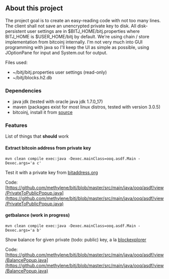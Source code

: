 ## About this project

The project goal is to create an easy-reading code with not too many lines. The client shall not save an unencrypted private key to disk. All disk-persistent user settings are in $BITJ_HOME/bitj.properties where BITJ_HOME is $USER_HOME/bitj by default. We're using chain / store implementation from bitcoinj internally. I'm not very much into GUI programming with java so I'll keep the UI as simple as possible, using JOptionPane for input and System.out for output.

Files used:

* ~/bitj/bitj.properties user settings (read-only)
* ~/bitj/blocks.h2.db


### Dependencies


* java jdk (tested with oracle java jdk 1.7.0_17)
* maven (packages exist for most linux distros, tested with version 3.0.5)
* bitcoinj, install it from [source](http://code.google.com/p/bitcoinj/wiki/UsingMaven)

### Features

List of things that **should** work

#### Extract bitcoin address from private key

``mvn clean compile exec:java -Dexec.mainClass=ooq.asdf.Main -Dexec.args='a c'``

Test it with a private key from [bitaddress.org](https://www.bitaddress.org/)

Code: [https://github.com/methylene/bitj/blob/master/src/main/java/ooq/asdf/view/PrivateToPublicPopup.java](https://github.com/methylene/bitj/blob/master/src/main/java/ooq/asdf/view/PrivateToPublicPopup.java)


#### getbalance (work in progress)

``mvn clean compile exec:java -Dexec.mainClass=ooq.asdf.Main -Dexec.args='a b'``

Show balance for given private (todo: public) key, a la [blockexplorer](http://blockexplorer.com/q/addressbalance)

Code: [https://github.com/methylene/bitj/blob/master/src/main/java/ooq/asdf/view/BalancePopup.java](https://github.com/methylene/bitj/blob/master/src/main/java/ooq/asdf/view/BalancePopup.java)

